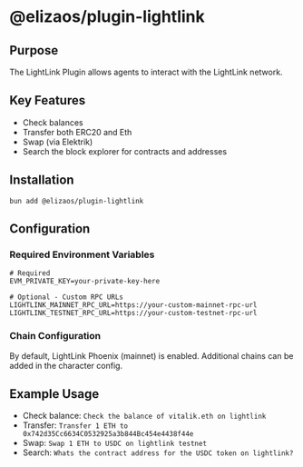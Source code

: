 # @elizaos/plugin-lightlink

## Purpose
The LightLink Plugin allows agents to interact with the LightLink network.

## Key Features
- Check balances
- Transfer both ERC20 and Eth
- Swap (via Elektrik)
- Search the block explorer for contracts and addresses

## Installation
```
bun add @elizaos/plugin-lightlink
```

## Configuration
### Required Environment Variables
```env
# Required
EVM_PRIVATE_KEY=your-private-key-here

# Optional - Custom RPC URLs
LIGHTLINK_MAINNET_RPC_URL=https://your-custom-mainnet-rpc-url
LIGHTLINK_TESTNET_RPC_URL=https://your-custom-testnet-rpc-url
```

### Chain Configuration
By default, LightLink Phoenix (mainnet) is enabled. Additional chains can be added in the character config.

## Example Usage
- Check balance: `Check the balance of vitalik.eth on lightlink`
- Transfer: `Transfer 1 ETH to 0x742d35Cc6634C0532925a3b844Bc454e4438f44e`
- Swap: `Swap 1 ETH to USDC on lightlink testnet`
- Search: `Whats the contract address for the USDC token on lightlink?`
